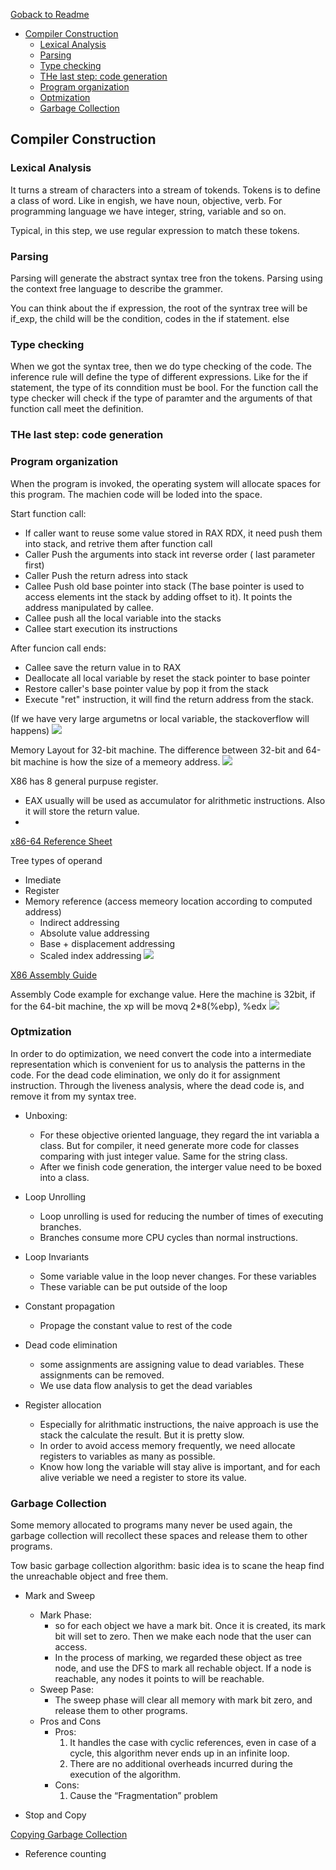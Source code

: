 [Goback to Readme](./readme.md)

- [Compiler Construction](#compiler-construction)
  - [Lexical Analysis](#lexical-analysis)
  - [Parsing](#parsing)
  - [Type checking](#type-checking)
  - [THe last step: code generation](#the-last-step-code-generation)
  - [Program organization](#program-organization)
  - [Optmization](#optmization)
  - [Garbage Collection](#garbage-collection)

## Compiler Construction

### Lexical Analysis
It turns a stream of characters into a stream of tokends. Tokens is to define a class of word. Like in engish, we have noun, objective, verb. For programming language we have integer, string, variable and so on.

Typical, in this step, we use regular expression to match these tokens.

### Parsing
Parsing will generate the abstract syntax tree fron the tokens. Parsing using the context free language to describe the grammer.

You can think about the if expression, the root of the syntrax tree will be if_exp, the child will be the condition, codes in the if statement. else 


### Type checking
When we got the syntax tree, then we do type checking of the code. The inference rule will define the type of different expressions. Like for the if statement, the type of its conndition must be bool. For the function call the type checker will check if the type of paramter and the arguments of that function call meet the definition.

### THe last step: code generation


### Program organization

When the program is invoked, the operating system will allocate spaces for this program. The machien code will be loded into the space.

Start function call:
- If caller want to reuse some value stored in RAX RDX, it need push them into stack, and retrive them after function call
- Caller Push the arguments into stack int reverse order ( last parameter first)
- Caller Push the return adress into stack
- Callee Push old base pointer into stack (The base pointer is used to access elements int the stack by adding offset to it). It points the address manipulated by callee.
- Callee push all the local variable into the stacks
- Callee start execution its instructions

After funcion call ends:
- Callee save the return value in to RAX
- Deallocate all local variable by reset the stack pointer to base pointer
- Restore caller's base pointer value by pop it from the stack
- Execute "ret" instruction, it will find the return address from the stack.

(If we have very large argumetns or local variable, the stackoverflow will happens)
![](./IMG/x86_Stack_Frame.png)

Memory Layout for 32-bit machine. The difference between 32-bit and 64-bit machine is how the size of a memeory address.
![](./IMG/Memory_layout.png)

X86 has 8 general purpuse register. 
- EAX usually will be used as accumulator for alrithmetic instructions. Also it will store the return value.
- 
[x86-64 Reference Sheet](./IMG/x86-64.pdf)

Tree types of operand
- Imediate
- Register
- Memory reference (access memeory location according to computed address)
  - Indirect addressing
  - Absolute value addressing
  - Base + displacement addressing 
  - Scaled index addressing
![](./IMG/x86_OperandForms.png)

[X86 Assembly Guide](http://flint.cs.yale.edu/cs421/papers/x86-asm/asm.html)

Assembly Code example for exchange value. Here the machine is 32bit, if for the 64-bit machine, the xp will be movq 2*8(%ebp), %edx
![](IMG/x86_AssemblyCode_Exchange.png)

### Optmization
In order to do optimization, we need convert the code into a intermediate representation which is convenient for us to analysis the patterns in the code.
For the dead code elimination, we only do it for assignment instruction. Through the liveness analysis, where the dead code is, and remove it from my syntax tree.

- Unboxing: 
  - For these objective oriented language, they regard the int variabla a class. But for compiler, it need generate more code for classes comparing with just integer value. Same for the string class.
  - After we finish code generation, the interger value need to be boxed into a class.

- Loop Unrolling
  - Loop unrolling is used for reducing the number of times of executing branches.
  - Branches consume more CPU cycles than normal instructions.

- Loop Invariants
  - Some variable value in the loop never changes. For these variables
  - These variable can be put outside of the loop

- Constant propagation
  - Propage the constant value to rest of the code

- Dead code elimination
  - some assignments are assigning value to dead variables. These assignments can be removed.
  - We use data flow analysis to get the dead variables

- Register allocation
  - Especially for alrithmatic instructions, the naive approach is use the stack the calculate the result. But it is pretty slow.
  - In order to avoid access memory frequently, we need allocate registers to variables as many as possible.
  - Know how long the variable will stay alive is important, and for each alive veriable we need a register to store its value.


### Garbage Collection

Some memory allocated to programs many never be used again, the garbage collection will recollect these spaces and release them to other programs. 

Tow basic garbage collection algorithm: basic idea is to scane the heap find the unreachable object and free them.
- Mark and Sweep
  - Mark Phase: 
    - so for each object we have a mark bit. Once it is created, its mark bit will set to zero. Then we make each node that the user can access.
    - In the process of marking, we regarded these object as tree node, and use the DFS to mark all rechable object. If a node is reachable, any nodes it points to will be reachable.
  - Sweep Pase:
    - The sweep phase will clear all memory with mark bit zero, and release them to other programs.
  - Pros and Cons
    - Pros: 
      1. It handles the case with cyclic references, even in case of a cycle, this algorithm never ends up in an infinite loop. 
      2. There are no additional overheads incurred during the execution of the algorithm.
    - Cons: 
      1. Cause the “Fragmentation” problem

- Stop and Copy

[Copying Garbage Collection](http://www.cs.cornell.edu/courses/cs312/2003fa/lectures/sec24.htm)


- Reference counting